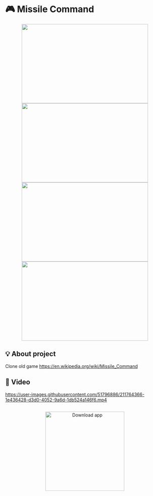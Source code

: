 # 🎮 Missile Command

<p float="left" align="center" padding="5" border-line=5px>
<img src="https://user-images.githubusercontent.com/51796886/211668682-ae141fd9-5e63-4725-835f-85fd8f7e1686.png" width="400" height="250" />
<img src="https://user-images.githubusercontent.com/51796886/211668686-7d2d67a4-83d2-45b0-ac03-852835a958cb.png" width="400" height="250" />
<img src="https://user-images.githubusercontent.com/51796886/211668688-36dc19a5-b816-49df-a21b-fe5900035f69.png" width="400" height="250" />
<img src="https://user-images.githubusercontent.com/51796886/211668690-c9e6aa57-db31-4397-8f6e-3f35abe767e0.png" width="400" height="250" />
</p>

## :bulb: About project
Clone old game https://en.wikipedia.org/wiki/Missile_Command

## :vhs: Video 
https://user-images.githubusercontent.com/51796886/211764366-1e436428-d3d0-4052-9a6d-1db524a146f6.mp4
## 
<p align="center">
  <a href="https://96games.itch.io/missile-command"> <img width="250" src="https://static.itch.io/images/badge-color.svg" alt="Download app"></a>
</p>




